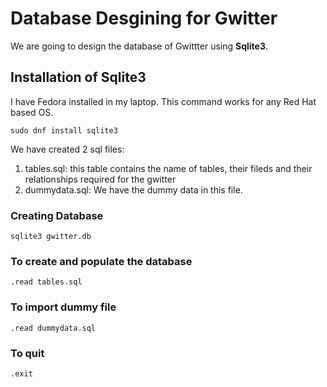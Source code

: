 # Database Desgining for Gwitter

We are going to design the database of Gwittter using **Sqlite3**.

## Installation of Sqlite3
I have Fedora installed in my laptop. This command works for any Red Hat based OS.
```
sudo dnf install sqlite3
```

We have created 2 sql files:
1. tables.sql: this table contains the name of tables, their fileds and their relationships required for the gwitter
2. dummydata.sql: We have the dummy data in this file. 

### Creating Database
```
sqlite3 gwitter.db
```

### To create and populate the database
```
.read tables.sql
```

### To import dummy file
```
.read dummydata.sql
```

### To quit
```
.exit
```
